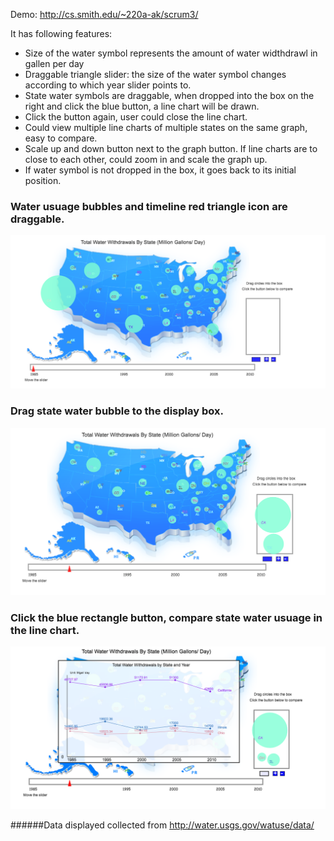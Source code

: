 Demo: http://cs.smith.edu/~220a-ak/scrum3/

It has following features: 
+ Size of the water symbol represents the amount of water widthdrawl in gallen per day
+ Draggable triangle slider: the size of the water symbol changes according to which year slider points to.
+ State water symbols are draggable, when dropped into the box on the right and click the blue button, a line chart will be drawn.
+ Click the button again, user could close the line chart. 
+ Could view multiple line charts of multiple states on the same graph, easy to compare. 
+ Scale up and down button next to the graph button. If line charts are to close to each other, could zoom in and scale the graph up. 
+ If water symbol is not dropped in the box, it goes back to its initial position.

### Water usuage bubbles and timeline red triangle icon are draggable.
![alt text](https://github.com/TianyunXu923/U.S.-States-Water-Usage/blob/master/demoImg1.png )

### Drag state water bubble to the display box. 
![alt text](https://github.com/TianyunXu923/U.S.-States-Water-Usage/blob/master/demoImg2.png )

### Click the blue rectangle button, compare state water usuage in the line chart.
![alt text](https://github.com/TianyunXu923/U.S.-States-Water-Usage/blob/master/demoImg3.png )


######Data displayed collected from http://water.usgs.gov/watuse/data/

